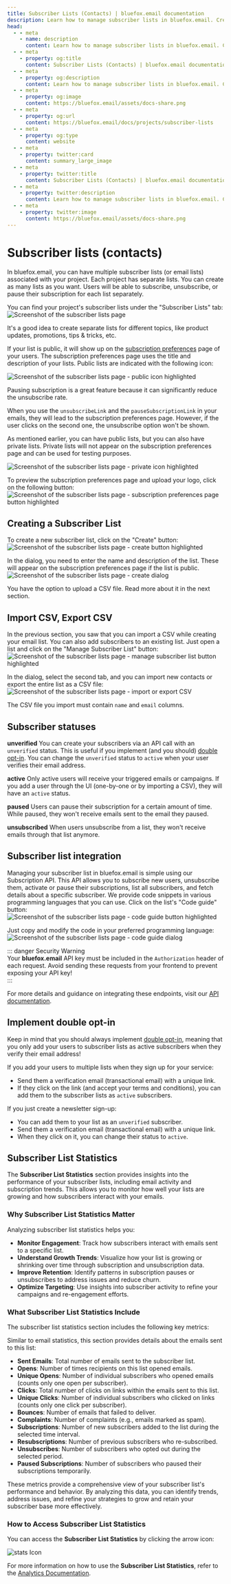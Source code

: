 ```yaml
---
title: Subscriber Lists (Contacts) | bluefox.email documentation
description: Learn how to manage subscriber lists in bluefox.email. Create public and private lists, track subscriber activity, and optimize engagement with detailed statistics.
head:
  - - meta
    - name: description
      content: Learn how to manage subscriber lists in bluefox.email. Create public and private lists, track subscriber activity, and optimize engagement with detailed statistics.
  - - meta
    - property: og:title
      content: Subscriber Lists (Contacts) | bluefox.email documentation
  - - meta
    - property: og:description
      content: Learn how to manage subscriber lists in bluefox.email. Create public and private lists, track subscriber activity, and optimize engagement with detailed statistics.
  - - meta
    - property: og:image
      content: https://bluefox.email/assets/docs-share.png
  - - meta
    - property: og:url
      content: https://bluefox.email/docs/projects/subscriber-lists
  - - meta
    - property: og:type
      content: website
  - - meta
    - property: twitter:card
      content: summary_large_image
  - - meta
    - property: twitter:title
      content: Subscriber Lists (Contacts) | bluefox.email documentation
  - - meta
    - property: twitter:description
      content: Learn how to manage subscriber lists in bluefox.email. Create public and private lists, track subscriber activity, and optimize engagement with detailed statistics.
  - - meta
    - property: twitter:image
      content: https://bluefox.email/assets/docs-share.png
---
```


# Subscriber lists (contacts)

In bluefox.email, you can have multiple subscriber lists (or email lists) associated with your project. Each project has separate lists. You can create as many lists as you want. Users will be able to subscribe, unsubscribe, or pause their subscription for each list separately.

You can find your project's subscriber lists under the "Subscriber Lists" tab:
![Screenshot of the subscriber lists page](./project-subscriber-lists.webp)

It's a good idea to create separate lists for different topics, like product updates, promotions, tips & tricks, etc.

If your list is public, it will show up on the [subscription preferences](./subscription-preferences-page) page of your users. The subscription preferences page uses the title and description of your lists. Public lists are indicated with the following icon:

![Screenshot of the subscriber lists page - public icon highlighted](./project-subscriber-lists-public-icon-highlighted.webp)

Pausing subscription is a great feature because it can significantly reduce the unsubscribe rate.

When you use the `unsubscribeLink` and the `pauseSubscriptionLink` in your emails, they will lead to the subscription preferences page. However, if the user clicks on the second one, the unsubscribe option won't be shown.

As mentioned earlier, you can have public lists, but you can also have private lists. Private lists will not appear on the subscription preferences page and can be used for testing purposes.

![Screenshot of the subscriber lists page - private icon highlighted](./project-subscriber-lists-private-icon-highlighted.webp)

To preview the subscription preferences page and upload your logo, click on the following button:
![Screenshot of the subscriber lists page - subscription preferences page button highlighted](./project-subscriber-lists-subscription-preferences-page-button.webp)

## Creating a Subscriber List

To create a new subscriber list, click on the "Create" button:
![Screenshot of the subscriber lists page - create button highlighted](./project-subscriber-lists-create-button-highlighted.webp)

In the dialog, you need to enter the name and description of the list. These will appear on the subscription preferences page if the list is public.
![Screenshot of the subscriber lists page - create dialog](./project-subscriber-lists-create-dialog.webp)

You have the option to upload a CSV file. Read more about it in the next section.

## Import CSV, Export CSV

In the previous section, you saw that you can import a CSV while creating your email list. You can also add subscribers to an existing list. Just open a list and click on the "Manage Subscriber List" button:
![Screenshot of the subscriber lists page - manage subscriber list button highlighted](./project-subscriber-lists-manage-subscriber-list-button-highlighted.webp)

In the dialog, select the second tab, and you can import new contacts or export the entire list as a CSV file:
![Screenshot of the subscriber lists page - import or export CSV](./project-subscriber-lists-import-export-csv.webp)

The CSV file you import must contain `name` and `email` columns.

## Subscriber statuses

**unverified** You can create your subscribers via an API call with an `unverified` status. This is useful if you implement (and you should) [double opt-in](#implement-double-opt-in). You can change the `unverified` status to `active` when your user verifies their email address.

**active** Only active users will receive your triggered emails or campaigns. If you add a user through the UI (one-by-one or by importing a CSV), they will have an `active` status.

**paused** Users can pause their subscription for a certain amount of time. While paused, they won't receive emails sent to the email they paused.

**unsubscribed** When users unsubscribe from a list, they won't receive emails through that list anymore.

## Subscriber list integration

Managing your subscriber list in bluefox.email is simple using our Subscription API. This API allows you to subscribe new users, unsubscribe them, activate or pause their subscriptions, list all subscribers, and fetch details about a specific subscriber. We provide code snippets in various programming languages that you can use. Click on the list's "Code guide" button:
![Screenshot of the subscriber lists page - code guide button highlighted](./project-subscriber-lists-manage-code-guide-button-highlighted.webp)

Just copy and modify the code in your preferred programming language:
![Screenshot of the subscriber lists page - code guide dialog](./project-subscriber-lists-code-guide-dialog.webp)

::: danger Security Warning  
Your **bluefox.email** API key must be included in the `Authorization` header of each request. Avoid sending these requests from your frontend to prevent exposing your API key!  
:::  

For more details and guidance on integrating these endpoints, visit our [API documentation](/docs/api/).  

## Implement double opt-in

Keep in mind that you should always implement [double opt-in](/email-best-practices-for-saas/double-opt-in), meaning that you only add your users to subscriber lists as active subscribers when they verify their email address!

If you add your users to multiple lists when they sign up for your service:
- Send them a verification email (transactional email) with a unique link.
- If they click on the link (and accept your terms and conditions), you can add them to the subscriber lists as `active` subscribers.

If you just create a newsletter sign-up:
- You can add them to your list as an `unverified` subscriber.
- Send them a verification email (transactional email) with a unique link.
- When they click on it, you can change their status to `active`.


## Subscriber List Statistics  

The **Subscriber List Statistics** section provides insights into the performance of your subscriber lists, including email activity and subscription trends. This allows you to monitor how well your lists are growing and how subscribers interact with your emails.  

### Why Subscriber List Statistics Matter  

Analyzing subscriber list statistics helps you:  

- **Monitor Engagement**: Track how subscribers interact with emails sent to a specific list.  
- **Understand Growth Trends**: Visualize how your list is growing or shrinking over time through subscription and unsubscription data.  
- **Improve Retention**: Identify patterns in subscription pauses or unsubscribes to address issues and reduce churn.  
- **Optimize Targeting**: Use insights into subscriber activity to refine your campaigns and re-engagement efforts.  

### What Subscriber List Statistics Include  

The subscriber list statistics section includes the following key metrics:

Similar to email statistics, this section provides details about the emails sent to this list:  
- **Sent Emails**: Total number of emails sent to the subscriber list.  
- **Opens**: Number of times recipients on this list opened emails.  
- **Unique Opens**: Number of individual subscribers who opened emails (counts only one open per subscriber).  
- **Clicks**: Total number of clicks on links within the emails sent to this list.  
- **Unique Clicks**: Number of individual subscribers who clicked on links (counts only one click per subscriber).  
- **Bounces**: Number of emails that failed to deliver.  
- **Complaints**: Number of complaints (e.g., emails marked as spam).   
- **Subscriptions**: Number of new subscribers added to the list during the selected time interval.  
- **Resubscriptions**: Number of previous subscribers who re-subscribed.  
- **Unsubscribes**: Number of subscribers who opted out during the selected period.  
- **Paused Subscriptions**: Number of subscribers who paused their subscriptions temporarily.  

These metrics provide a comprehensive view of your subscriber list's performance and behavior. By analyzing this data, you can identify trends, address issues, and refine your strategies to grow and retain your subscriber base more effectively.

### How to Access Subscriber List Statistics

You can access the **Subscriber List Statistics** by clicking the arrow icon:

![stats Icon](./project-subscriber-lists-stats-btn.webp)

For more information on how to use the **Subscriber List Statistics**, refer to the [Analytics Documentation](/docs/analytics).
